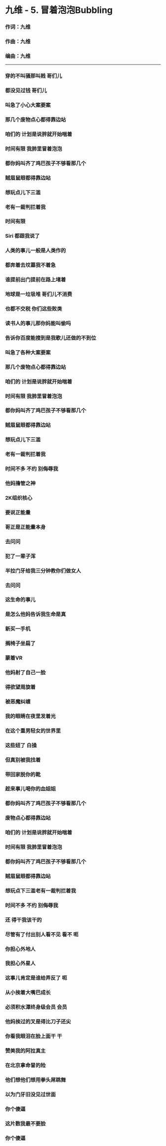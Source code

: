 # 九维 - 5. 冒着泡泡Bubbling
### 作词：九维
### 作曲：九维
### 编曲：九维
----
### 穿的不叫骚那叫贱 哥们儿
### 都没见过钱 哥们儿
### 叫急了小心大案要案
### 那几个废物点心都得靠边站
### 咱们的 计划是说胖就开始喘着
### 时间有限 我肺里冒着泡泡
### 都你妈叫齐了鸡巴孩子不够看那几个
### 贼眉鼠眼都得靠边站
### 想玩点儿下三滥
### 老有一裁判拦着我
### 时间有限
### Siri 都跟我说了
### 人类的事儿一般是人类作的
### 都奔着去坟墓我不着急
### 谁提前出门提前在路上堵着
### 地球是一垃圾堆 哥们儿不消费
### 也都不交税 你们这些败类
### 读书人的事儿那你妈能叫偷吗
### 告诉你百度能搜到是我歌儿还做的不到位
### 叫急了各种大案要案
### 那几个废物点心都得靠边站
### 咱们的 计划是说胖就开始喘着
### 时间有限 我肺里冒着泡泡
### 都你妈叫齐了鸡巴孩子不够看那几个
### 贼眉鼠眼都得靠边站
### 想玩点儿下三滥
### 老有一裁判拦着我
### 时间不多 不约 别侮辱我
### 他妈撸管之神
### 2K组织核心
### 要说正能量
### 哥正是正能量本身
### 去问问
### 犯了一辈子浑
### 半拉门牙给我三分钟教你们做女人
### 去问问
### 这生命的事儿
### 是怎么他妈告诉我生命是真
### 新买一手机
### 搁椅子坐扁了
### 蒙着VR
### 他妈射了自己一脸
### 得欲望周旋着
### 被恶魔纠缠
### 我的眼睛在夜里发着光
### 在这个重男轻女的世界里
### 这些妞了 白操
### 但真别被我找着
### 带回家脱你的靴
### 趁来事儿喝你的血姐姐
### 都你妈叫齐了鸡巴孩子不够看那几个
### 废物点心都得靠边站
### 咱们的 计划是说胖就开始喘着
### 时间有限 我肺里冒着泡泡
### 都你妈叫齐了鸡巴孩子不够看那几个
### 贼眉鼠眼都得靠边站
### 想玩点下三滥老有一裁判拦着我
### 时间不多 不约 别侮辱我
### 还 得干我该干的
### 尽管有了付出别人看不见 看不 呃
### 你担心外地人
### 我担心外星人
### 这事儿肯定是谁给弄反了 呃
### 从小挨着大嘴巴成长
### 必须积水潭终身级会员 会员
### 他妈挨过的叉是得比刀子还尖
### 你看我眼泪在脸上面干 干
### 赞美我的阿拉真主
### 在北京拿命冒的险
### 他们想他们想用拳头屌跳舞
### 以为门牙旧没见过世面
### 你个傻逼
### 这片数我最不要脸
### 你个傻逼
